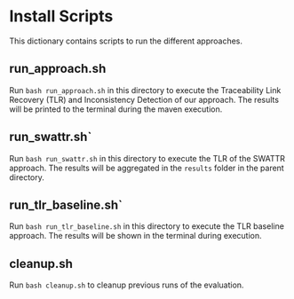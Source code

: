 # Install Scripts
This dictionary contains scripts to run the different approaches.

## run_approach.sh 
Run `bash run_approach.sh` in this directory to execute the Traceability Link Recovery (TLR) and Inconsistency Detection of our approach.
The results will be printed to the terminal during the maven execution.

## run_swattr.sh` 
Run `bash run_swattr.sh` in this directory to execute the TLR of the SWATTR approach.
The results will be aggregated in the `results` folder in the parent directory.

## run_tlr_baseline.sh`
Run `bash run_tlr_baseline.sh` in this directory to execute the TLR baseline approach.
The results will be shown in the terminal during execution.

## cleanup.sh
Run `bash cleanup.sh` to cleanup previous runs of the evaluation.
